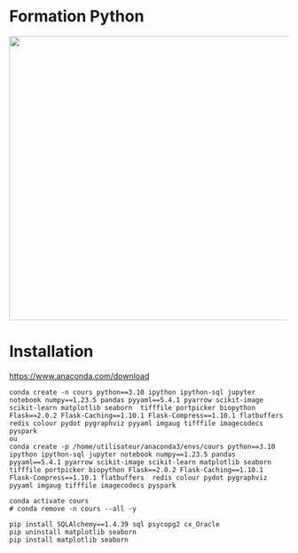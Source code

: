# Formation Python 

<img src="https://github.com/rbizoi/PythonFormationCESI/blob/main/images/python-image-logo-940x530.jpeg" width="512">

# Installation 
https://www.anaconda.com/download

```
conda create -n cours python==3.10 ipython ipython-sql jupyter notebook numpy==1.23.5 pandas pyyaml==5.4.1 pyarrow scikit-image scikit-learn matplotlib seaborn  tifffile portpicker biopython Flask==2.0.2 Flask-Caching==1.10.1 Flask-Compress==1.10.1 flatbuffers  redis colour pydot pygraphviz pyyaml imgaug tifffile imagecodecs pyspark
ou 
conda create -p /home/utilisateur/anaconda3/envs/cours python==3.10 ipython ipython-sql jupyter notebook numpy==1.23.5 pandas pyyaml==5.4.1 pyarrow scikit-image scikit-learn matplotlib seaborn  tifffile portpicker biopython Flask==2.0.2 Flask-Caching==1.10.1 Flask-Compress==1.10.1 flatbuffers  redis colour pydot pygraphviz pyyaml imgaug tifffile imagecodecs pyspark

conda activate cours
# conda remove -n cours --all -y

pip install SQLAlchemy==1.4.39 sql psycopg2 cx_Oracle
pip uninstall matplotlib seaborn
pip install matplotlib seaborn
```


